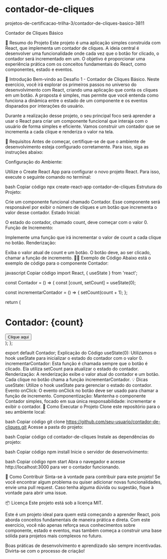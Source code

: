 # contador-de-cliques
projetos-de-certificacao-trilha-3/contador-de-cliques-basico-3811

Contador de Cliques Básico


 

📜 Resumo do Projeto
Este projeto é uma aplicação simples construída com React, que implementa um contador de cliques. A ideia central é desenvolver uma funcionalidade onde cada vez que o botão for clicado, o contador será incrementado em um. O objetivo é proporcionar uma experiência prática com os conceitos fundamentais do React, como componentes, estado e eventos.

📝 Introdução
Bem-vindo ao Desafio 1 - Contador de Cliques Básico. Neste exercício, você irá explorar os primeiros passos no universo do desenvolvimento com React, criando uma aplicação que conta os cliques em um botão. A proposta é simples, mas permite que você entenda como funciona a dinâmica entre o estado de um componente e os eventos disparados por interações do usuário.

Durante a realização desse projeto, o seu principal foco será aprender a usar o React para criar um componente funcional que interaja com o usuário de forma simples e eficiente. Vamos construir um contador que se incrementa a cada clique e renderiza o valor na tela.

🔧 Requisitos
Antes de começar, certifique-se de que o ambiente de desenvolvimento esteja configurado corretamente. Para isso, siga as instruções abaixo:

Configuração do Ambiente:

Utilize o Create React App para configurar o novo projeto React.
Para isso, execute o seguinte comando no terminal:

bash
Copiar código
npx create-react-app contador-de-cliques
Estrutura do Projeto:

Crie um componente funcional chamado Contador. Esse componente será responsável por exibir o número de cliques e um botão que incrementa o valor desse contador.
Estado Inicial:

O estado do contador, chamado count, deve começar com o valor 0.
Função de Incremento:

Implemente uma função que irá incrementar o valor de count a cada clique no botão.
Renderização:

Exiba o valor atual de count e um botão. O botão deve, ao ser clicado, chamar a função de incremento.
👩‍💻 Exemplo de Código
Abaixo está o exemplo de código para o componente Contador:

javascript
Copiar código
import React, { useState } from 'react';

const Contador = () => {
  const [count, setCount] = useState(0);

  const incrementarContador = () => {
    setCount(count + 1);
  };

  return (
    <div>
      <h1>Contador: {count}</h1>
      <button onClick={incrementarContador}>Clique aqui</button>
    </div>
  );
};

export default Contador;
Explicação do Código
useState(0): Utilizamos o hook useState para inicializar o estado do contador com o valor 0.
incrementarContador: Esta função é chamada sempre que o botão é clicado. Ela utiliza setCount para atualizar o estado do contador.
Renderização: A renderização exibe o valor atual do contador e um botão. Cada clique no botão chama a função incrementarContador.
💡 Dicas
useState: Utilize o hook useState para gerenciar o estado do contador.
Evento onClick: O evento onClick no botão deve ser usado para chamar a função de incremento.
Componentização: Mantenha o componente Contador simples, focado em sua única responsabilidade: incrementar e exibir o contador.
🚀 Como Executar o Projeto
Clone este repositório para o seu ambiente local:

bash
Copiar código
git clone https://github.com/seu-usuario/contador-de-cliques.git
Acesse a pasta do projeto:

bash
Copiar código
cd contador-de-cliques
Instale as dependências do projeto:

bash
Copiar código
npm install
Inicie o servidor de desenvolvimento:

bash
Copiar código
npm start
Abra o navegador e acesse http://localhost:3000 para ver o contador funcionando.

📝 Como Contribuir
Sinta-se à vontade para contribuir para este projeto! Se você encontrar algum problema ou quiser adicionar novas funcionalidades, envie uma pull request. Caso tenha alguma dúvida ou sugestão, fique à vontade para abrir uma issue.

📦 Licença
Este projeto está sob a licença MIT.

Este é um projeto ideal para quem está começando a aprender React, pois aborda conceitos fundamentais de maneira prática e direta. Com este exercício, você não apenas reforça seus conhecimentos sobre componente, estado e eventos, mas também começa a construir uma base sólida para projetos mais complexos no futuro.

Boas práticas de desenvolvimento e aprendizado são sempre incentivadas. Divirta-se com o processo de criação!
